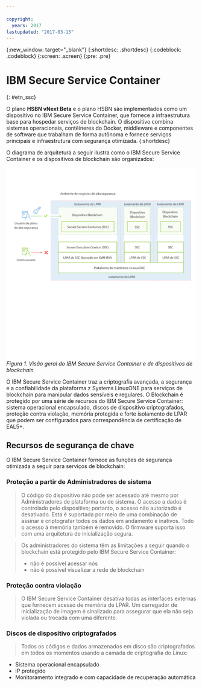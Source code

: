 ```yaml
---

copyright:
  years: 2017
lastupdated: "2017-03-15"
---
```


{:new_window: target="_blank"}
{:shortdesc: .shortdesc}
{:codeblock: .codeblock}
{:screen: .screen}
{:pre: .pre}


# IBM Secure Service Container
{: #etn_ssc}

O plano **HSBN vNext Beta** e o plano HSBN são implementados como um dispositivo no IBM Secure Service Container, que fornece a infraestrutura base para hospedar serviços de blockchain. O dispositivo combina sistemas operacionais, contêineres do Docker, middleware e componentes de software que trabalham de forma
autônoma e fornece serviços principais e infraestrutura com segurança otimizada.
{:shortdesc}

O diagrama de arquitetura a seguir ilustra como o IBM Secure Service Container e os dispositivos de blockchain são organizados:

![Diagrama de arquitetura](images/Architecture_HSBN_SSC_vNext.png "IBM Secure Service Container e dispositivos de blockchain")
*Figura 1. Visão geral do IBM Secure Service Container e de dispositivos de blockchain*

O IBM Secure Service Container traz a criptografia avançada, a segurança e a confiabilidade da plataforma z Systems LinuxONE para serviços de blockchain para
manipular dados sensíveis e regulares. O Blockchain é protegido por uma série de recursos do IBM Secure Service Container: sistema operacional encapsulado, discos
de dispositivo criptografados, proteção contra violação, memória protegida e forte isolamento de LPAR que podem ser configurados para correspondência de certificação de EAL5+.

## Recursos de segurança de chave
O IBM Secure Service Container fornece as funções de segurança otimizada a seguir para serviços de blockchain:  

### Proteção a partir de Administradores de sistema
>O código do dispositivo não pode ser acessado até mesmo por Administradores de plataforma ou de sistema.  O acesso a dados é controlado pelo dispositivo; portanto, o acesso não autorizado é desativado.  Esta é
suportada por meio de uma combinação de assinar e criptografar todos os dados em andamento e inativos. Todo o acesso à memória também é removido. O firmware suporta isso com uma arquitetura de inicialização segura.

>Os administradores do sistema têm as limitações a seguir quando o blockchain está protegido pelo IBM Secure Service Container:
>* não é possível acessar nós
>* não é possível visualizar a rede de blockchain

### Proteção contra violação  
>O IBM Secure Service Container desativa todas as interfaces externas que fornecem acesso de memória de LPAR. Um carregador de inicialização de imagem é sinalizado para assegurar que ela não seja violada
ou trocada com uma diferente.

### Discos de dispositivo criptografados
>Todos os códigos e dados armazenados em disco são criptografados em todos os momentos usando a camada de criptografia do Linux:  
- Sistema operacional encapsulado
- IP protegido
- Monitoramento integrado e com capacidade de recuperação automática  

